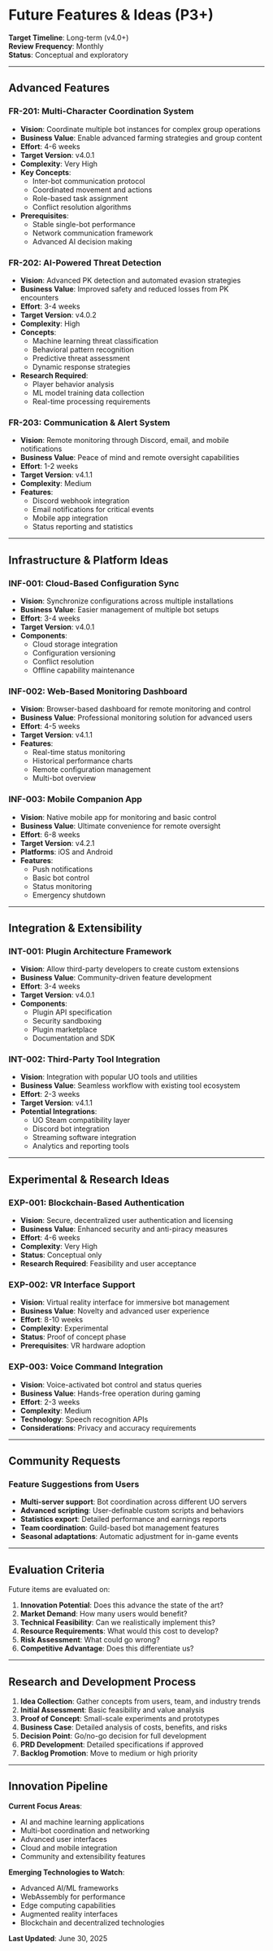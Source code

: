 # Future Features & Ideas (P3+)

**Target Timeline**: Long-term (v4.0+)  
**Review Frequency**: Monthly  
**Status**: Conceptual and exploratory

---

## Advanced Features

### FR-201: Multi-Character Coordination System
- **Vision**: Coordinate multiple bot instances for complex group operations
- **Business Value**: Enable advanced farming strategies and group content
- **Effort**: 4-6 weeks
- **Target Version**: v4.0.1
- **Complexity**: Very High
- **Key Concepts**:
  - Inter-bot communication protocol
  - Coordinated movement and actions
  - Role-based task assignment
  - Conflict resolution algorithms
- **Prerequisites**:
  - Stable single-bot performance
  - Network communication framework
  - Advanced AI decision making

### FR-202: AI-Powered Threat Detection
- **Vision**: Advanced PK detection and automated evasion strategies
- **Business Value**: Improved safety and reduced losses from PK encounters
- **Effort**: 3-4 weeks
- **Target Version**: v4.0.2
- **Complexity**: High
- **Concepts**:
  - Machine learning threat classification
  - Behavioral pattern recognition
  - Predictive threat assessment
  - Dynamic response strategies
- **Research Required**:
  - Player behavior analysis
  - ML model training data collection
  - Real-time processing requirements

### FR-203: Communication & Alert System
- **Vision**: Remote monitoring through Discord, email, and mobile notifications
- **Business Value**: Peace of mind and remote oversight capabilities
- **Effort**: 1-2 weeks
- **Target Version**: v4.1.1
- **Complexity**: Medium
- **Features**:
  - Discord webhook integration
  - Email notifications for critical events
  - Mobile app integration
  - Status reporting and statistics

---

## Infrastructure & Platform Ideas

### INF-001: Cloud-Based Configuration Sync
- **Vision**: Synchronize configurations across multiple installations
- **Business Value**: Easier management of multiple bot setups
- **Effort**: 3-4 weeks
- **Target Version**: v4.0.1
- **Components**:
  - Cloud storage integration
  - Configuration versioning
  - Conflict resolution
  - Offline capability maintenance

### INF-002: Web-Based Monitoring Dashboard
- **Vision**: Browser-based dashboard for remote monitoring and control
- **Business Value**: Professional monitoring solution for advanced users
- **Effort**: 4-5 weeks
- **Target Version**: v4.1.1
- **Features**:
  - Real-time status monitoring
  - Historical performance charts
  - Remote configuration management
  - Multi-bot overview

### INF-003: Mobile Companion App
- **Vision**: Native mobile app for monitoring and basic control
- **Business Value**: Ultimate convenience for remote oversight
- **Effort**: 6-8 weeks
- **Target Version**: v4.2.1
- **Platforms**: iOS and Android
- **Features**:
  - Push notifications
  - Basic bot control
  - Status monitoring
  - Emergency shutdown

---

## Integration & Extensibility

### INT-001: Plugin Architecture Framework
- **Vision**: Allow third-party developers to create custom extensions
- **Business Value**: Community-driven feature development
- **Effort**: 3-4 weeks
- **Target Version**: v4.0.1
- **Components**:
  - Plugin API specification
  - Security sandboxing
  - Plugin marketplace
  - Documentation and SDK

### INT-002: Third-Party Tool Integration
- **Vision**: Integration with popular UO tools and utilities
- **Business Value**: Seamless workflow with existing tool ecosystem
- **Effort**: 2-3 weeks
- **Target Version**: v4.1.1
- **Potential Integrations**:
  - UO Steam compatibility layer
  - Discord bot integration
  - Streaming software integration
  - Analytics and reporting tools

---

## Experimental & Research Ideas

### EXP-001: Blockchain-Based Authentication
- **Vision**: Secure, decentralized user authentication and licensing
- **Business Value**: Enhanced security and anti-piracy measures
- **Effort**: 4-6 weeks
- **Complexity**: Very High
- **Status**: Conceptual only
- **Research Required**: Feasibility and user acceptance

### EXP-002: VR Interface Support
- **Vision**: Virtual reality interface for immersive bot management
- **Business Value**: Novelty and advanced user experience
- **Effort**: 8-10 weeks
- **Complexity**: Experimental
- **Status**: Proof of concept phase
- **Prerequisites**: VR hardware adoption

### EXP-003: Voice Command Integration
- **Vision**: Voice-activated bot control and status queries
- **Business Value**: Hands-free operation during gaming
- **Effort**: 2-3 weeks
- **Complexity**: Medium
- **Technology**: Speech recognition APIs
- **Considerations**: Privacy and accuracy requirements

---

## Community Requests

### Feature Suggestions from Users
- **Multi-server support**: Bot coordination across different UO servers
- **Advanced scripting**: User-definable custom scripts and behaviors
- **Statistics export**: Detailed performance and earnings reports
- **Team coordination**: Guild-based bot management features
- **Seasonal adaptations**: Automatic adjustment for in-game events

---

## Evaluation Criteria

Future items are evaluated on:
1. **Innovation Potential**: Does this advance the state of the art?
2. **Market Demand**: How many users would benefit?
3. **Technical Feasibility**: Can we realistically implement this?
4. **Resource Requirements**: What would this cost to develop?
5. **Risk Assessment**: What could go wrong?
6. **Competitive Advantage**: Does this differentiate us?

---

## Research and Development Process

1. **Idea Collection**: Gather concepts from users, team, and industry trends
2. **Initial Assessment**: Basic feasibility and value analysis
3. **Proof of Concept**: Small-scale experiments and prototypes
4. **Business Case**: Detailed analysis of costs, benefits, and risks
5. **Decision Point**: Go/no-go decision for full development
6. **PRD Development**: Detailed specifications if approved
7. **Backlog Promotion**: Move to medium or high priority

---

## Innovation Pipeline

**Current Focus Areas**:
- AI and machine learning applications
- Multi-bot coordination and networking
- Advanced user interfaces
- Cloud and mobile integration
- Community and extensibility features

**Emerging Technologies to Watch**:
- Advanced AI/ML frameworks
- WebAssembly for performance
- Edge computing capabilities
- Augmented reality interfaces
- Blockchain and decentralized technologies

**Last Updated**: June 30, 2025
